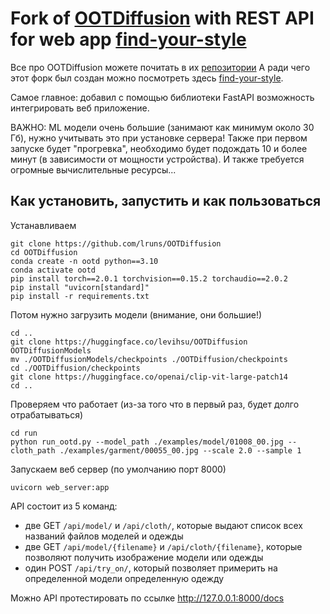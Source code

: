 # Fork of [OOTDiffusion](https://github.com/levihsu/OOTDiffusion) with REST API for web app [find-your-style](https://github.com/lruns/find-your-style)
Все про OOTDiffusion можете почитать в их [репозитории](https://github.com/levihsu/OOTDiffusion)
А ради чего этот форк был создан можно посмотреть здесь [find-your-style](https://github.com/lruns/find-your-style).

Самое главное: добавил с помощью библиотеки FastAPI возможность интегрировать веб приложение.

ВАЖНО: ML модели очень большие (занимают как минимум около 30 Гб), нужно учитывать это при установке сервера!
Также при первом запуске будет "прогревка", необходимо будет подождать 10 и более минут (в зависимости от мощности устройства).
И также требуется огромные вычислительные ресурсы...

## Как установить, запустить и как пользоваться

Устанавливаем

```
git clone https://github.com/lruns/OOTDiffusion
cd OOTDiffusion
conda create -n ootd python==3.10
conda activate ootd
pip install torch==2.0.1 torchvision==0.15.2 torchaudio==2.0.2
pip install "uvicorn[standard]"
pip install -r requirements.txt
```

Потом нужно загрузить модели (внимание, они большие!)
```
cd ..
git clone https://huggingface.co/levihsu/OOTDiffusion OOTDiffusionModels
mv ./OOTDiffusionModels/checkpoints ./OOTDiffusion/checkpoints
cd ./OOTDiffusion/checkpoints
git clone https://huggingface.co/openai/clip-vit-large-patch14
cd ..
```

Проверяем что работает (из-за того что в первый раз, будет долго отрабатываться)
```
cd run
python run_ootd.py --model_path ./examples/model/01008_00.jpg --cloth_path ./examples/garment/00055_00.jpg --scale 2.0 --sample 1
```

Запускаем веб сервер (по умолчанию порт 8000)
```
uvicorn web_server:app
```

API состоит из 5 команд: 
- две GET `/api/model/` и `/api/cloth/`, которые выдают список всех названий файлов моделей и одежды
- две GET `/api/model/{filename}` и `/api/cloth/{filename}`, которые позволяют получить изображение модели или одежды
- один POST `/api/try_on/`, который позволяет примерить на определенной модели определенную одежду

Можно API протестировать по ссылке http://127.0.0.1:8000/docs
